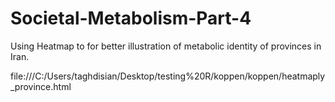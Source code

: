 # Societal-Metabolism-Part-4

Using Heatmap to for better illustration of metabolic identity of provinces in Iran. 

file:///C:/Users/taghdisian/Desktop/testing%20R/koppen/koppen/heatmaply_province.html
